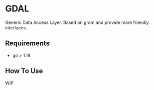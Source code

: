 # GDAL

Generic Data Access Layer. Based on grom and provide more friendly interfaces.

## Requirements

- go > 1.18

## How To Use

WIP